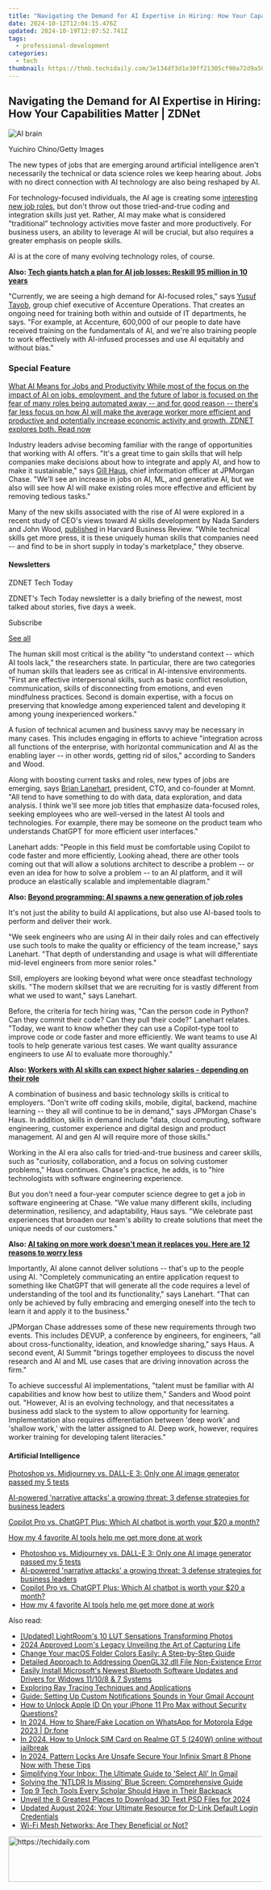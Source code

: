 ```yaml
---
title: "Navigating the Demand for AI Expertise in Hiring: How Your Capabilities Matter | ZDNet"
date: 2024-10-12T12:04:15.476Z
updated: 2024-10-19T12:07:52.741Z
tags:
  - professional-development
categories:
  - tech
thumbnail: https://thmb.techidaily.com/3e134df3d1e30ff21305cf90a72d9a508b70a320e15fdc18733cb673b02e8a47.jpg
---
```


## Navigating the Demand for AI Expertise in Hiring: How Your Capabilities Matter | ZDNet

![AI brain](https://www.zdnet.com/a/img/resize/f452f760871cef89cb0793a5a88e291b24f6347b/2024/05/21/1649833a-cddd-4b32-a2be-5362abf1ad74/gettyimages-2148156996.jpg?auto=webp&width=1280)

Yuichiro Chino/Getty Images

The new types of jobs that are emerging around artificial intelligence aren't necessarily the technical or data science roles we keep hearing about. Jobs with no direct connection with AI technology are also being reshaped by AI. 

For technology-focused individuals, the AI age is creating some [interesting new job roles](https://www.zdnet.com/education/professional-development/beyond-programming-ai-spawns-a-new-generation-of-job-roles/), but don't throw out those tried-and-true coding and integration skills just yet. Rather, AI may make what is considered "traditional" technology activities move faster and more productively. For business users, an ability to leverage AI will be crucial, but also requires a greater emphasis on people skills. 

AI is at the core of many evolving technology roles, of course. 

**Also: [Tech giants hatch a plan for AI job losses: Reskill 95 million in 10 years](https://www.zdnet.com/article/tech-giants-hatch-a-plan-for-ai-job-losses-reskill-95-million-in-10-years/)**

"Currently, we are seeing a high demand for AI-focused roles," says [Yusuf Tayob](https://www.accenture.com/us-en/about/leadership/yusuf-tayob), group chief executive of Accenture Operations. That creates an ongoing need for training both within and outside of IT departments, he says. "For example, at Accenture, 600,000 of our people to date have received training on the fundamentals of AI, and we're also training people to work effectively with AI-infused processes and use AI equitably and without bias." 

### Special Feature

[What AI Means for Jobs and Productivity While most of the focus on the impact of AI on jobs, employment, and the future of labor is focused on the fear of many roles being automated away -- and for good reason -- there's far less focus on how AI will make the average worker more efficient and productive and potentially increase economic activity and growth. ZDNET explores both.  Read now](https://www.zdnet.com/collection/what-ai-means-for-jobs-and-productivity/)

Industry leaders advise becoming familiar with the range of opportunities that working with AI offers. "It's a great time to gain skills that will help companies make decisions about how to integrate and apply AI, and how to make it sustainable," says [Gill Haus](https://www.chase.com/digital/resources/next-at-chase/talent-culture/meet-gill-haus), chief information officer at JPMorgan Chase. "We'll see an increase in jobs on AI, ML, and generative AI, but we also will see how AI will make existing roles more effective and efficient by removing tedious tasks." 

Many of the new skills associated with the rise of AI were explored in a recent study of CEO's views toward AI skills development by Nada Sanders and John Wood, [published](https://hbr.org/2023/11/the-skills-your-employees-need-to-work-effectively-with-ai) in Harvard Business Review. "While technical skills get more press, it is these uniquely human skills that companies need -- and find to be in short supply in today's marketplace," they observe.

#### Newsletters

ZDNET Tech Today

ZDNET's Tech Today newsletter is a daily briefing of the newest, most talked about stories, five days a week.

 Subscribe

[See all](https://www.zdnet.com/newsletters/)

The human skill most critical is the ability "to understand context -- which AI tools lack," the researchers state. In particular, there are two categories of human skills that leaders see as critical in AI-intensive environments. "First are effective interpersonal skills, such as basic conflict resolution, communication, skills of disconnecting from emotions, and even mindfulness practices. Second is domain expertise, with a focus on preserving that knowledge among experienced talent and developing it among young inexperienced workers."

A fusion of technical acumen and business savvy may be necessary in many cases. This includes engaging in efforts to achieve "integration across all functions of the enterprise, with horizontal communication and AI as the enabling layer -- in other words, getting rid of silos," according to Sanders and Wood. 

Along with boosting current tasks and roles, new types of jobs are emerging, says [Brian Lanehart](https://www.linkedin.com/in/brianlanehart/), president, CTO, and co-founder at Momnt. "All tend to have something to do with data, data exploration, and data analysis. I think we'll see more job titles that emphasize data-focused roles, seeking employees who are well-versed in the latest AI tools and technologies. For example, there may be someone on the product team who understands ChatGPT for more efficient user interfaces." 

Lanehart adds: "People in this field must be comfortable using Copilot to code faster and more efficiently, Looking ahead, there are other tools coming out that will allow a solutions architect to describe a problem -- or even an idea for how to solve a problem -- to an AI platform, and it will produce an elastically scalable and implementable diagram."

**Also: [Beyond programming: AI spawns a new generation of job roles](https://www.zdnet.com/education/professional-development/beyond-programming-ai-spawns-a-new-generation-of-job-roles/)**

It's not just the ability to build AI applications, but also use AI-based tools to perform and deliver their work.

"We seek engineers who are using AI in their daily roles and can effectively use such tools to make the quality or efficiency of the team increase," says Lanehart. "That depth of understanding and usage is what will differentiate mid-level engineers from more senior roles." 

Still, employers are looking beyond what were once steadfast technology skills. "The modern skillset that we are recruiting for is vastly different from what we used to want," says Lanehart. 

Before, the criteria for tech hiring was, "Can the person code in Python? Can they commit their code? Can they pull their code?" Lanehart relates. "Today, we want to know whether they can use a Copilot-type tool to improve code or code faster and more efficiently. We want teams to use AI tools to help generate various test cases. We want quality assurance engineers to use AI to evaluate more thoroughly." 

**Also: [Workers with AI skills can expect higher salaries - depending on their role](https://www.zdnet.com/article/workers-with-ai-skills-can-expect-higher-salaries-depending-on-their-role/)**

A combination of business and basic technology skills is critical to employers. "Don't write off coding skills, mobile, digital, backend, machine learning -- they all will continue to be in demand," says JPMorgan Chase's Haus. In addition, skills in demand include "data, cloud computing, software engineering, customer experience and digital design and product management. AI and gen AI will require more of those skills."

Working in the AI era also calls for tried-and-true business and career skills, such as "curiosity, collaboration, and a focus on solving customer problems," Haus continues. Chase's practice, he adds, is to "hire technologists with software engineering experience. 

But you don't need a four-year computer science degree to get a job in software engineering at Chase. "We value many different skills, including determination, resiliency, and adaptability, Haus says. "We celebrate past experiences that broaden our team's ability to create solutions that meet the unique needs of our customers."

**Also: [AI taking on more work doesn't mean it replaces you. Here are 12 reasons to worry less](https://www.zdnet.com/article/ai-taking-on-more-work-doesnt-mean-it-replaces-you-here-are-12-reasons-to-worry-less/)**

Importantly, AI alone cannot deliver solutions -- that's up to the people using AI. "Completely communicating an entire application request to something like ChatGPT that will generate all the code requires a level of understanding of the tool and its functionality," says Lanehart. "That can only be achieved by fully embracing and emerging oneself into the tech to learn it and apply it to the business."

JPMorgan Chase addresses some of these new requirements through two events. This includes DEVUP, a conference by engineers, for engineers, "all about cross-functionality, ideation, and knowledge sharing," says Haus. A second event, AI Summit "brings together employees to discuss the novel research and AI and ML use cases that are driving innovation across the firm."

To achieve successful AI implementations, "talent must be familiar with AI capabilities and know how best to utilize them," Sanders and Wood point out. "However, AI is an evolving technology, and that necessitates a business add slack to the system to allow opportunity for learning. Implementation also requires differentiation between 'deep work' and 'shallow work,' with the latter assigned to AI. Deep work, however, requires worker training for developing talent literacies." 

#### Artificial Intelligence

[Photoshop vs. Midjourney vs. DALL-E 3: Only one AI image generator passed my 5 tests](https://www.zdnet.com/article/is-photoshops-new-text-to-image-as-good-as-midjourney-and-dall-e-we-test-it-and-see/ "Photoshop vs. Midjourney vs. DALL-E 3: Only one AI image generator passed my 5 tests")

[AI-powered 'narrative attacks' a growing threat: 3 defense strategies for business leaders](https://www.zdnet.com/article/ai-powered-narrative-attacks-a-growing-threat-3-defense-strategies-for-business-leaders/ "AI-powered 'narrative attacks' a growing threat: 3 defense strategies for business leaders")

[Copilot Pro vs. ChatGPT Plus: Which AI chatbot is worth your $20 a month?](https://www.zdnet.com/article/copilot-pro-vs-chatgpt-plus-which-is-ai-chatbot-is-worth-your-20-a-month/ "Copilot Pro vs. ChatGPT Plus: Which AI chatbot is worth your $20 a month?")

[How my 4 favorite AI tools help me get more done at work](https://www.zdnet.com/article/how-my-4-favorite-ai-tools-help-me-get-more-done-at-work/ "How my 4 favorite AI tools help me get more done at work")

* [Photoshop vs. Midjourney vs. DALL-E 3: Only one AI image generator passed my 5 tests](https://www.zdnet.com/article/is-photoshops-new-text-to-image-as-good-as-midjourney-and-dall-e-we-test-it-and-see/ "Photoshop vs. Midjourney vs. DALL-E 3: Only one AI image generator passed my 5 tests")
* [AI-powered 'narrative attacks' a growing threat: 3 defense strategies for business leaders](https://www.zdnet.com/article/ai-powered-narrative-attacks-a-growing-threat-3-defense-strategies-for-business-leaders/ "AI-powered 'narrative attacks' a growing threat: 3 defense strategies for business leaders")
* [Copilot Pro vs. ChatGPT Plus: Which AI chatbot is worth your $20 a month?](https://www.zdnet.com/article/copilot-pro-vs-chatgpt-plus-which-is-ai-chatbot-is-worth-your-20-a-month/ "Copilot Pro vs. ChatGPT Plus: Which AI chatbot is worth your $20 a month?")
* [How my 4 favorite AI tools help me get more done at work](https://www.zdnet.com/article/how-my-4-favorite-ai-tools-help-me-get-more-done-at-work/ "How my 4 favorite AI tools help me get more done at work")

<ins class="adsbygoogle"
     style="display:block"
     data-ad-format="autorelaxed"
     data-ad-client="ca-pub-7571918770474297"
     data-ad-slot="1223367746"></ins>

<ins class="adsbygoogle"
     style="display:block"
     data-ad-client="ca-pub-7571918770474297"
     data-ad-slot="8358498916"
     data-ad-format="auto"
     data-full-width-responsive="true"></ins>

<span class="atpl-alsoreadstyle">Also read:</span>
<div><ul>
<li><a href="https://extra-approaches.techidaily.com/updated-lightrooms-10-lut-sensations-transforming-photos/"><u>[Updated] LightRoom's 10 LUT Sensations Transforming Photos</u></a></li>
<li><a href="https://desktop-recording.techidaily.com/2024-approved-looms-legacy-unveiling-the-art-of-capturing-life/"><u>2024 Approved Loom's Legacy Unveiling the Art of Capturing Life</u></a></li>
<li><a href="https://techno-recovery.techidaily.com/change-your-macos-folder-colors-easily-a-step-by-step-guide/"><u>Change Your macOS Folder Colors Easily: A Step-by-Step Guide</u></a></li>
<li><a href="https://techno-recovery.techidaily.com/detailed-approach-to-addressing-opengl32dll-file-non-existence-error/"><u>Detailed Approach to Addressing OpenGL32.dll File Non-Existence Error</u></a></li>
<li><a href="https://win-amazing.techidaily.com/easily-install-microsofts-newest-bluetooth-software-updates-and-drivers-for-widows-11108-and-7-systems/"><u>Easily Install Microsoft's Newest Bluetooth Software Updates and Drivers for Widows 11/10/8 & 7 Systems</u></a></li>
<li><a href="https://techno-recovery.techidaily.com/exploring-ray-tracing-techniques-and-applications/"><u>Exploring Ray Tracing Techniques and Applications</u></a></li>
<li><a href="https://techno-recovery.techidaily.com/guide-setting-up-custom-notifications-sounds-in-your-gmail-account/"><u>Guide: Setting Up Custom Notifications Sounds in Your Gmail Account</u></a></li>
<li><a href="https://apple-account.techidaily.com/how-to-unlock-apple-id-on-your-iphone-11-pro-max-without-security-questions-by-drfone-ios/"><u>How to Unlock Apple ID On your iPhone 11 Pro Max without Security Questions?</u></a></li>
<li><a href="https://location-social.techidaily.com/in-2024-how-to-sharefake-location-on-whatsapp-for-motorola-edge-2023-drfone-by-drfone-virtual-android/"><u>In 2024, How to Share/Fake Location on WhatsApp for Motorola Edge 2023 | Dr.fone</u></a></li>
<li><a href="https://sim-unlock.techidaily.com/in-2024-how-to-unlock-sim-card-on-realme-gt-5-240w-online-without-jailbreak-by-drfone-android/"><u>In 2024, How to Unlock SIM Card on Realme GT 5 (240W) online without jailbreak</u></a></li>
<li><a href="https://unlock-android.techidaily.com/in-2024-pattern-locks-are-unsafe-secure-your-infinix-smart-8-phone-now-with-these-tips-by-drfone-android/"><u>In 2024, Pattern Locks Are Unsafe Secure Your Infinix Smart 8 Phone Now with These Tips</u></a></li>
<li><a href="https://techno-recovery.techidaily.com/simplifying-your-inbox-the-ultimate-guide-to-select-all-in-gmail/"><u>Simplifying Your Inbox: The Ultimate Guide to 'Select All' In Gmail</u></a></li>
<li><a href="https://techno-recovery.techidaily.com/solving-the-ntldr-is-missing-blue-screen-comprehensive-guide/"><u>Solving the 'NTLDR Is Missing' Blue Screen: Comprehensive Guide</u></a></li>
<li><a href="https://techno-recovery.techidaily.com/top-9-tech-tools-every-scholar-should-have-in-their-backpack/"><u>Top 9 Tech Tools Every Scholar Should Have in Their Backpack</u></a></li>
<li><a href="https://some-tips.techidaily.com/unveil-the-8-greatest-places-to-download-3d-text-psd-files-for-2024/"><u>Unveil the 8 Greatest Places to Download 3D Text PSD Files for 2024</u></a></li>
<li><a href="https://technical-tips.techidaily.com/updated-august-2024-your-ultimate-resource-for-d-link-default-login-credentials/"><u>Updated August 2024: Your Ultimate Resource for D-Link Default Login Credentials</u></a></li>
<li><a href="https://techno-recovery.techidaily.com/wi-fi-mesh-networks-are-they-beneficial-or-not/"><u>Wi-Fi Mesh Networks: Are They Beneficial or Not?</u></a></li>
</ul></div>

<!-- affiliate ads begin -->
<a href="https://appsumo.8odi.net/c/5597632/2118320/7443" target="_top" id="2118320">
  <img src="//a.impactradius-go.com/display-ad/7443-2118320" border="0" alt="https://techidaily.com" width="728" height="90"/>
</a>
<img height="0" width="0" src="https://appsumo.8odi.net/i/5597632/2118320/7443" style="position:absolute;visibility:hidden;" border="0" />
<!-- affiliate ads end -->

